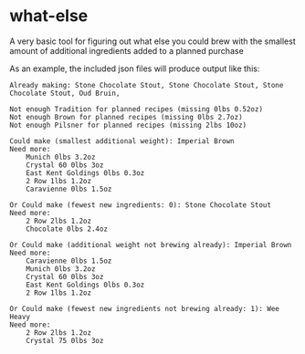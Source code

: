 # what-else

A very basic tool for figuring out what else you could brew with the smallest amount of additional ingredients added to a planned purchase

As an example, the included json files will produce output like this:

```
Already making: Stone Chocolate Stout, Stone Chocolate Stout, Stone Chocolate Stout, Oud Bruin,

Not enough Tradition for planned recipes (missing 0lbs 0.52oz)
Not enough Brown for planned recipes (missing 0lbs 2.7oz)
Not enough Pilsner for planned recipes (missing 2lbs 10oz)

Could make (smallest additional weight): Imperial Brown
Need more:
	Munich 0lbs 3.2oz
	Crystal 60 0lbs 3oz
	East Kent Goldings 0lbs 0.3oz
	2 Row 1lbs 1.2oz
	Caravienne 0lbs 1.5oz

Or Could make (fewest new ingredients: 0): Stone Chocolate Stout
Need more:
	2 Row 2lbs 1.2oz
	Chocolate 0lbs 2.4oz

Or Could make (additional weight not brewing already): Imperial Brown
Need more:
	Caravienne 0lbs 1.5oz
	Munich 0lbs 3.2oz
	Crystal 60 0lbs 3oz
	East Kent Goldings 0lbs 0.3oz
	2 Row 1lbs 1.2oz

Or Could make (fewest new ingredients not brewing already: 1): Wee Heavy
Need more:
	2 Row 2lbs 1.2oz
	Crystal 75 0lbs 3oz
```
